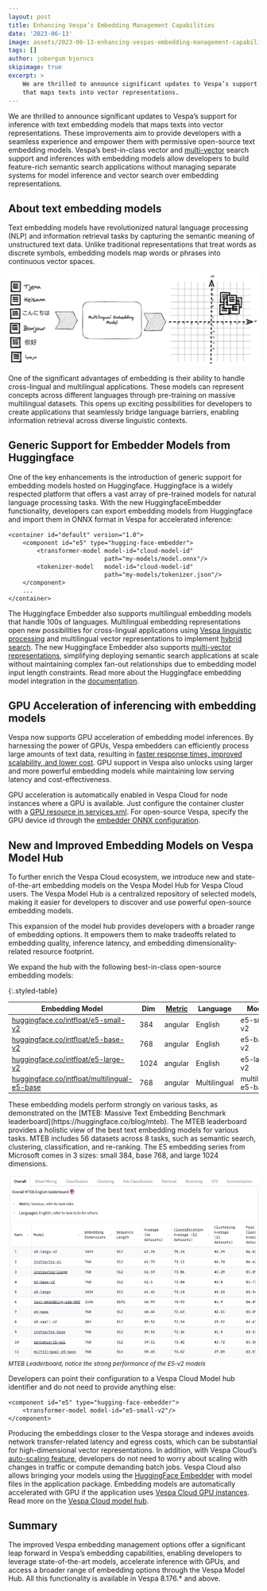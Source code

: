 ```yaml
---
layout: post
title: Enhancing Vespa’s Embedding Management Capabilities
date: '2023-06-13'
image: assets/2023-06-13-enhancing-vespas-embedding-management-capabilities/multilingual-embedding-model.png
tags: []
author: jobergum bjorncs
skipimage: true
excerpt: >
    We are thrilled to announce significant updates to Vespa’s support for inference with text embedding models
    that maps texts into vector representations.
---
```


We are thrilled to announce significant updates to Vespa’s support for inference with text embedding models
that maps texts into vector representations.
These improvements aim to provide developers with a seamless experience
and empower them with permissive open-source text embedding models.
Vespa’s best-in-class vector and [multi-vector](https://blog.vespa.ai/semantic-search-with-multi-vector-indexing/)
search support and inferences with embedding models
allow developers to build feature-rich semantic search applications
without managing separate systems for model inference and vector search over embedding representations.


## About text embedding models
Text embedding models have revolutionized natural language processing (NLP) and information retrieval tasks
by capturing the semantic meaning of unstructured text data.
Unlike traditional representations that treat words as discrete symbols,
embedding models map words or phrases into continuous vector spaces.

![multilingual embedding model](/assets/2023-06-13-enhancing-vespas-embedding-management-capabilities/multilingual-embedding-model.png)

One of the significant advantages of embedding is their ability to handle cross-lingual and multilingual applications.
These models can represent concepts across different languages through pre-training on massive multilingual datasets.
This opens up exciting possibilities for developers to create applications that seamlessly bridge language barriers,
enabling information retrieval across diverse linguistic contexts.


## Generic Support for Embedder Models from Huggingface
One of the key enhancements is the introduction of generic support for embedding models hosted on Huggingface.
Huggingface is a widely respected platform that offers a vast array of pre-trained models
for natural language processing tasks.
With the new HuggingfaceEmbedder functionality,
developers can export embedding models from Huggingface
and import them in ONNX format in Vespa for accelerated inference:

```
<container id="default" version="1.0">
    <component id="e5" type="hugging-face-embedder">
        <transformer-model model-id="cloud-model-id"
                           path="my-models/model.onnx"/>
        <tokenizer-model   model-id="cloud-model-id"
                           path="my-models/tokenizer.json"/>
    </component>
    ...
</container>
```

The Huggingface Embedder also supports multilingual embedding models that handle 100s of languages.
Multilingual embedding representations open new possibilities for cross-lingual applications
using [Vespa linguistic processing](https://docs.vespa.ai/en/linguistics.html)
and multilingual vector representations to implement
[hybrid search](https://blog.vespa.ai/improving-zero-shot-ranking-with-vespa/).
The new Huggingface Embedder also supports
[multi-vector representations](https://blog.vespa.ai/semantic-search-with-multi-vector-indexing/),
simplifying deploying semantic search applications at scale
without maintaining complex fan-out relationships due to embedding model input length constraints.
Read more about the Huggingface embedding model integration in the
[documentation](https://docs.vespa.ai/en/embedding.html#huggingface-embedder).


## GPU Acceleration of inferencing with embedding models
Vespa now supports GPU acceleration of embedding model inferences.
By harnessing the power of GPUs, Vespa embedders can efficiently process large amounts of text data,
resulting in [faster response times, improved scalability, and lower cost](https://blog.vespa.ai/gpu-accelerated-ml-inference-in-vespa-cloud/).
GPU support in Vespa also unlocks using larger and more powerful embedding models
while maintaining low serving latency and cost-effectiveness.

GPU acceleration is automatically enabled in Vespa Cloud for node instances where a GPU is available.
Just configure the container cluster with a [GPU resource in services.xml](https://cloud.vespa.ai/en/reference/services#gpu).
For open-source Vespa, specify the GPU device id through the
[embedder ONNX configuration](https://docs.vespa.ai/en/reference/embedding-reference.html#embedder-onnx-reference-config).  


## New and Improved Embedding Models on Vespa Model Hub
To further enrich the Vespa Cloud ecosystem,
we introduce new and state-of-the-art embedding models on the Vespa Model Hub for Vespa Cloud users.
The Vespa Model Hub is a centralized repository of selected models,
making it easier for developers to discover and use powerful open-source embedding models.

This expansion of the model hub provides developers with a broader range of embedding options.
It empowers them to make tradeoffs related to embedding quality, inference latency,
and embedding dimensionality-related resource footprint.

We expand the hub with the following best-in-class open-source embedding models: 

<style>
.styled-table {
    font-size: 0.8rem;
}
</style>

{:.styled-table}

| Embedding Model                                                                                      | Dim  | [Metric](https://docs.vespa.ai/en/reference/schema-reference.html#distance-metric)  | Language     | Model Id             |
|------------------------------------------------------------------------------------------------------|------|---------|--------------|----------------------|
| [huggingface.co/intfloat/e5-small-v2](https://huggingface.co/intfloat/e5-small-v2)                   | 384  | angular | English      | e5-small-v2          |
| [huggingface.co/intfloat/e5-base-v2](https://huggingface.co/intfloat/e5-base-v2)                     | 768  | angular | English      | e5-base-v2           |
| [huggingface.co/intfloat/e5-large-v2](https://huggingface.co/intfloat/e5-large-v2)                   | 1024 | angular | English      | e5-large-v2          |
| [huggingface.co/intfloat/multilingual-e5-base](https://huggingface.co/intfloat/multilingual-e5-base) | 768  | angular | Multilingual | multilingual-e5-base |

<p> </p>
These embedding models perform strongly on various tasks,
as demonstrated on the [MTEB: Massive Text Embedding Benchmark leaderboard](https://huggingface.co/blog/mteb).
The MTEB  leaderboard provides a holistic view of the best text embedding models for various tasks.
MTEB includes 56 datasets across 8 tasks, such as semantic search, clustering, classification, and re-ranking.
The E5 embedding series from Microsoft comes in 3 sizes: small 384, base 768, and large 1024 dimensions.

![MTEB](/assets/2023-06-13-enhancing-vespas-embedding-management-capabilities/mteb.png)
<small><em>MTEB Leaderboard, notice the strong performance of the E5-v2 models</em></small>

Developers can point their configuration to a Vespa Cloud Model hub identifier
and do not need to provide anything else:

```
<component id="e5" type="hugging-face-embedder">
    <transformer-model model-id="e5-small-v2"/>
</component>
```

Producing the embeddings closer to the Vespa storage and indexes avoids network transfer-related latency and egress costs,
which can be substantial for high-dimensional vector representations.
In addition, with Vespa Cloud’s [auto-scaling feature](https://cloud.vespa.ai/en/autoscaling),
developers do not need to worry about scaling with changes in traffic or compute demanding batch jobs.
Vespa Cloud also allows bringing your models using the [HuggingFace Embedder](https://docs.vespa.ai/en/embedding.html#huggingface-embedder) 
with model files in the application package.
Embedding models are automatically accelerated with GPU if the application uses
[Vespa Cloud GPU instances](https://blog.vespa.ai/gpu-accelerated-ml-inference-in-vespa-cloud/).
Read more on the [Vespa Cloud model hub](https://cloud.vespa.ai/en/model-hub).


## Summary
The improved Vespa embedding management options offer a significant leap forward in Vespa’s embedding capabilities,
enabling developers to leverage state-of-the-art models, accelerate inference with GPUs,
and access a broader range of embedding options through the Vespa Model Hub.
All this functionality is available in Vespa 8.176.* and above.  

